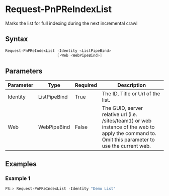 # Request-PnPReIndexList
Marks the list for full indexing during the next incremental crawl
## Syntax
```powershell
Request-PnPReIndexList -Identity <ListPipeBind>
                       [-Web <WebPipeBind>]
```


## Parameters
Parameter|Type|Required|Description
---------|----|--------|-----------
|Identity|ListPipeBind|True|The ID, Title or Url of the list.|
|Web|WebPipeBind|False|The GUID, server relative url (i.e. /sites/team1) or web instance of the web to apply the command to. Omit this parameter to use the current web.|
## Examples

### Example 1
```powershell
PS:> Request-PnPReIndexList -Identity "Demo List"
```

